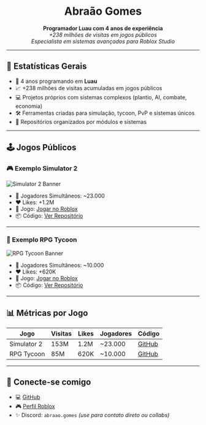 <h1 align="center">Abraão Gomes</h1>
<p align="center">
  <b>Programador Luau com 4 anos de experiência</b><br>
  <i>+238 milhões de visitas em jogos públicos</i><br>
  <i>Especialista em sistemas avançados para Roblox Studio</i>
</p>

---

## 🚀 Estatísticas Gerais

- 🧠 4 anos programando em **Luau**
- 📈 +238 milhões de visitas acumuladas em jogos públicos
- 💻 Projetos próprios com sistemas complexos (plantio, AI, combate, economia)
- 🛠️ Ferramentas criadas para simulação, tycoon, PvP e sistemas únicos
- 📁 Repositórios organizados por módulos e sistemas

---

## 🕹️ Jogos Públicos

### 🎮 Exemplo Simulator 2
![Simulator 2 Banner](https://raw.githubusercontent.com/AbraaoGomes/Simulator2/main/assets/banner.png)

- 👥 Jogadores Simultâneos: ~23.000
- ❤️ Likes: +1.2M
- 🔗 Jogo: [Jogar no Roblox](https://www.roblox.com/games/ID_DO_JOGO)
- 📦 Código: [Ver Repositório](https://github.com/AbraaoGomes/Simulator2)

---

### 🏰 Exemplo RPG Tycoon
![RPG Tycoon Banner](https://raw.githubusercontent.com/AbraaoGomes/RPG-Tycoon/main/assets/banner.png)

- 👥 Jogadores Simultâneos: ~10.000
- ❤️ Likes: +620K
- 🔗 Jogo: [Jogar no Roblox](https://www.roblox.com/games/ID_DO_JOGO)
- 📦 Código: [Ver Repositório](https://github.com/AbraaoGomes/RPG-Tycoon)

---

## 📊 Métricas por Jogo

| Jogo               | Visitas | Likes  | Jogadores | Código                                             |
|--------------------|---------|--------|-----------|----------------------------------------------------|
| Simulator 2        | 153M    | 1.2M   | ~23.000   | [GitHub](https://github.com/AbraaoGomes/Simulator2) |
| RPG Tycoon         | 85M     | 620K   | ~10.000   | [GitHub](https://github.com/AbraaoGomes/RPG-Tycoon) |

---

## 📌 Conecte-se comigo

- 💻 [GitHub](https://github.com/AbraaoGomes)
- 🎮 [Perfil Roblox](https://www.roblox.com/users/SEU_USER_ID/profile)
- ✨ Discord: `abraao.gomes` *(use para contato direto ou collabs)*
